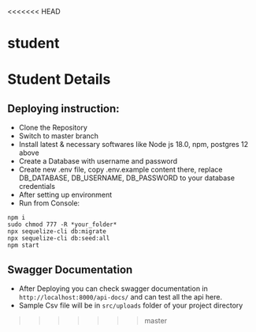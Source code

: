 <<<<<<< HEAD
# student
Student Details
=======
## Deploying instruction:

* Clone the Repository
* Switch to master branch
* Install latest & necessary softwares like Node js 18.0, npm, postgres 12 above
* Create a Database with username and password
* Create new .env file, copy .env.example content there, replace DB_DATABASE, DB_USERNAME, DB_PASSWORD to your database credentials
* After setting up environment
* Run from Console:
```
npm i
sudo chmod 777 -R *your_folder*
npx sequelize-cli db:migrate
npx sequelize-cli db:seed:all
npm start
```
## Swagger Documentation

 * After Deploying you can check swagger documentation in `http://localhost:8000/api-docs/` and can test all the api here.
 * Sample Csv file will be in `src/uploads` folder of your project directory
>>>>>>> master
